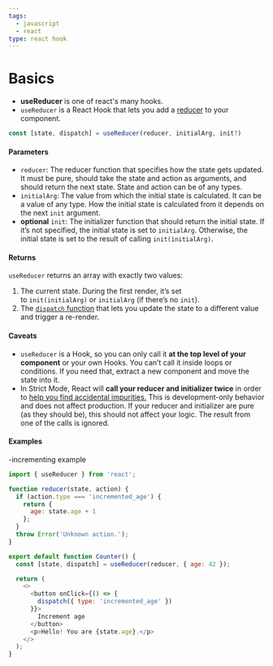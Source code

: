 ```yaml
---
tags:
  - javascript
  - react
type: react hook
---
```


# Basics
- **useReducer** is one of react's many hooks.
- `useReducer` is a React Hook that lets you add a [reducer](https://react.dev/learn/extracting-state-logic-into-a-reducer) to your component.

```javascript
const [state, dispatch] = useReducer(reducer, initialArg, init?)
```
#### Parameters [](https://react.dev/reference/react/useReducer#parameters "Link for Parameters")

- `reducer`: The reducer function that specifies how the state gets updated. It must be pure, should take the state and action as arguments, and should return the next state. State and action can be of any types.
- `initialArg`: The value from which the initial state is calculated. It can be a value of any type. How the initial state is calculated from it depends on the next `init` argument.
- **optional** `init`: The initializer function that should return the initial state. If it’s not specified, the initial state is set to `initialArg`. Otherwise, the initial state is set to the result of calling `init(initialArg)`.

#### Returns [](https://react.dev/reference/react/useReducer#returns "Link for Returns")

`useReducer` returns an array with exactly two values:

1. The current state. During the first render, it’s set to `init(initialArg)` or `initialArg` (if there’s no `init`).
2. The [`dispatch` function](https://react.dev/reference/react/useReducer#dispatch) that lets you update the state to a different value and trigger a re-render.

#### Caveats [](https://react.dev/reference/react/useReducer#caveats "Link for Caveats")

- `useReducer` is a Hook, so you can only call it **at the top level of your component** or your own Hooks. You can’t call it inside loops or conditions. If you need that, extract a new component and move the state into it.
- In Strict Mode, React will **call your reducer and initializer twice** in order to [help you find accidental impurities.](https://react.dev/reference/react/useReducer#my-reducer-or-initializer-function-runs-twice) This is development-only behavior and does not affect production. If your reducer and initializer are pure (as they should be), this should not affect your logic. The result from one of the calls is ignored.

#### Examples
-incrementing example
```javascript
import { useReducer } from 'react';

function reducer(state, action) {
  if (action.type === 'incremented_age') {
    return {
      age: state.age + 1
    };
  }
  throw Error('Unknown action.');
}

export default function Counter() {
  const [state, dispatch] = useReducer(reducer, { age: 42 });

  return (
    <>
      <button onClick={() => {
        dispatch({ type: 'incremented_age' })
      }}>
        Increment age
      </button>
      <p>Hello! You are {state.age}.</p>
    </>
  );
}
```

